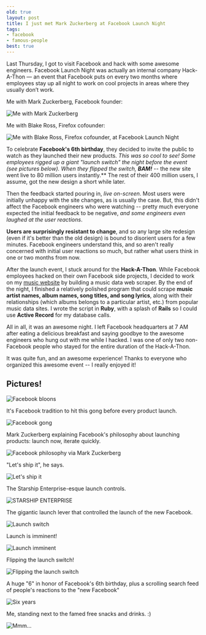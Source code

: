 ```yaml
---
old: true
layout: post
title: I just met Mark Zuckerberg at Facebook Launch Night
tags:
- facebook
- famous-people
best: true
---
```


Last Thursday, I got to visit Facebook and hack with some awesome engineers. Facebook Launch Night was actually an internal company Hack-A-Thon — an event that Facebook puts on every two months where employees stay up all night to work on cool projects in areas where they usually don’t work.

Me with Mark Zuckerberg, Facebook founder:

![Me with Mark Zuckerberg](/images/me-zuck.jpg)

Me with Blake Ross, Firefox cofounder:

![Me with Blake Ross, Firefox cofounder, at Facebook Launch Night](/images/me-bross.jpg)

To celebrate **Facebook's 6th birthday**, they decided to invite the public to watch as they launched their new products. *This was so cool to see! *Some employees rigged up a giant "launch switch" the night before the event (see pictures below). When they flipped the switch, ***BAM!***** -- the new site went live to 80 million users instantly.** The rest of their 400 million users, I assume, got the new design a short while later.

Then the feedback started pouring in, *live on-screen*. Most users were initially unhappy with the site changes, as is usually the case. But, this didn't affect the Facebook engineers who were watching -- pretty much everyone expected the initial feedback to be negative, *and some engineers even laughed at the user reactions*.

**Users are surprisingly resistant to change**, and so any large site redesign (even if it's better than the old design) is bound to disorient users for a few minutes. Facebook engineers understand this, and so aren't really concerned with initial user reactions so much, but rather what users think in one or two months from now.

After the launch event, I stuck around for the **Hack-A-Thon**. While Facebook employees hacked on their own Facebook side projects, I decided to work on my [music website](/new-projects/) by building a music data web scraper. By the end of the night, I finished a relatively polished program that could scrape **music artist names, album names, song titles, and song lyrics**, along with their relationships (which albums belongs to a particular artist, etc.) from popular music data sites. I wrote the script in **Ruby**, with a splash of **Rails** so I could use **Active Record** for my database calls.

All in all, it was an awesome night. I left Facebook headquarters at 7 AM after eating a delicious breakfast and saying goodbye to the awesome engineers who hung out with me while I hacked. I was one of only two non-Facebook people who stayed for the entire duration of the Hack-A-Thon.

It was quite fun, and an awesome experience! Thanks to everyone who organized this awesome event -- I really enjoyed it!

## Pictures!

![Facebook bloons](/images/facebook-launch-1.jpg)

It's Facebook tradition to hit this gong before every product launch.

![Facebook gong](/images/facebook-launch-5.jpg)

Mark Zuckerberg explaining Facebook's philosophy about launching products: launch now, iterate quickly.

![Facebook philosophy via Mark Zuckerberg](/images/facebook-launch-6.jpg)

"Let's ship it", he says.

![Let's ship it](/images/facebook-launch-2.jpg)

The Starship Enterprise-esque launch controls.

![STARSHIP ENTERPRISE](/images/facebook-launch-4.jpg)

The gigantic launch lever that controlled the launch of the new Facebook.

![Launch switch](/images/facebook-launch-8.jpg)

Launch is imminent!

![Launch imminent](/images/facebook-launch-3.jpg)

Flipping the launch switch!

![Flipping the launch switch](/images/facebook-launch-7.jpg)

A huge "6" in honor of Facebook's 6th birthday, plus a scrolling search feed of people's reactions to the "new Facebook"

![Six years](/images/facebook-launch-9.jpg)

Me, standing next to the famed free snacks and drinks. :)

![Mmm...](/images/facebook-launch-10.jpg)
